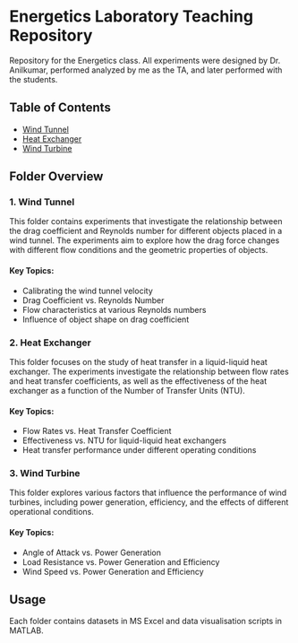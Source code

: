 # Energetics Laboratory Teaching Repository

Repository for the Energetics class. All experiments were designed by Dr. Anilkumar, performed analyzed by me as the TA, and later performed with the students. 

## Table of Contents
- [Wind Tunnel](Wind%20Tunnel/)
- [Heat Exchanger](Heat%20Exchanger/)
- [Wind Turbine](Wind%20Turbine/)
  
## Folder Overview

### 1. Wind Tunnel
This folder contains experiments that investigate the relationship between the drag coefficient and Reynolds number for different objects placed in a wind tunnel. The experiments aim to explore how the drag force changes with different flow conditions and the geometric properties of objects.

#### Key Topics:
- Calibrating the wind tunnel velocity
- Drag Coefficient vs. Reynolds Number
- Flow characteristics at various Reynolds numbers
- Influence of object shape on drag coefficient

### 2. Heat Exchanger
This folder focuses on the study of heat transfer in a liquid-liquid heat exchanger. The experiments investigate the relationship between flow rates and heat transfer coefficients, as well as the effectiveness of the heat exchanger as a function of the Number of Transfer Units (NTU).

#### Key Topics:
- Flow Rates vs. Heat Transfer Coefficient
- Effectiveness vs. NTU for liquid-liquid heat exchangers
- Heat transfer performance under different operating conditions

### 3. Wind Turbine
This folder explores various factors that influence the performance of wind turbines, including power generation, efficiency, and the effects of different operational conditions.

#### Key Topics:
- Angle of Attack vs. Power Generation
- Load Resistance vs. Power Generation and Efficiency
- Wind Speed vs. Power Generation and Efficiency

## Usage

Each folder contains datasets in MS Excel and data visualisation scripts in MATLAB.






